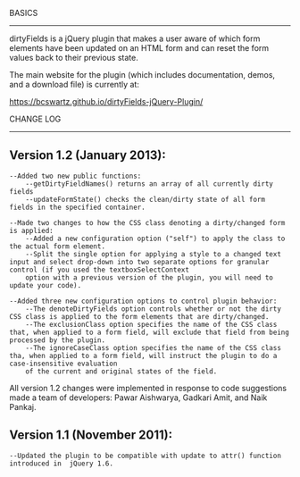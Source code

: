 BASICS
**********

dirtyFields is a jQuery plugin that makes a user aware of which form elements have been updated on an HTML form and can reset the form values back to their previous state.

The main website for the plugin (which includes documentation, demos, and a download file) is currently at:

https://bcswartz.github.io/dirtyFields-jQuery-Plugin/


CHANGE LOG
*******************

Version 1.2 (January 2013):
-----------------------------------

	--Added two new public functions:
		--getDirtyFieldNames() returns an array of all currently dirty fields
		--updateFormState() checks the clean/dirty state of all form fields in the specified container.
		
	--Made two changes to how the CSS class denoting a dirty/changed form is applied:
		--Added a new configuration option ("self") to apply the class to the actual form element.
		--Split the single option for applying a style to a changed text input and select drop-down into two separate options for granular control (if you used the textboxSelectContext
		option with a previous version of the plugin, you will need to update your code).
		
	--Added three new configuration options to control plugin behavior:
		--The denoteDirtyFields option controls whether or not the dirty CSS class is applied to the form elements that are dirty/changed.
		--The exclusionClass option specifies the name of the CSS class that, when applied to a form field, will exclude that field from being processed by the plugin.
		--The ignoreCaseClass option specifies the name of the CSS class tha, when applied to a form field, will instruct the plugin to do a case-insensitive evaluation
		of the current and original states of the field.
		
All version 1.2 changes were implemented in response to code suggestions made a team of developers: Pawar Aishwarya, Gadkari Amit, and Naik Pankaj. 
		

Version 1.1 (November 2011):
---------------------------------------

	--Updated the plugin to be compatible with update to attr() function introduced in  jQuery 1.6.
